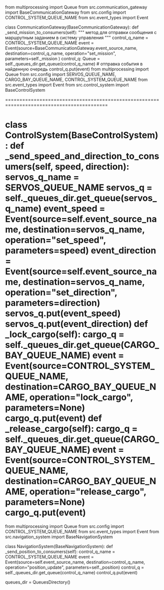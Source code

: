 from multiprocessing import Queue
from src.communication_gateway import BaseCommunicationGateway
from src.config import CONTROL_SYSTEM_QUEUE_NAME
from src.event_types import Event

class CommunicationGateway(BaseCommunicationGateway):
    def _send_mission_to_consumers(self):
        """ метод для отправки сообщения с маршрутным заданием в систему управления """
        control_q_name = CONTROL_SYSTEM_QUEUE_NAME
        event = Event(source=BaseCommunicationGateway.event_source_name,
                      destination=control_q_name,
                      operation="set_mission", parameters=self._mission
                      )
        control_q: Queue = self._queues_dir.get_queue(control_q_name)
        # отправка события в найденную очередь
        control_q.put(event)
from multiprocessing import Queue
from src.config import SERVOS_QUEUE_NAME, CARGO_BAY_QUEUE_NAME, CONTROL_SYSTEM_QUEUE_NAME
from src.event_types import Event
from src.control_system import BaseControlSystem

==========================================================================================

class ControlSystem(BaseControlSystem):
    def _send_speed_and_direction_to_consumers(self, speed, direction):
        servos_q_name = SERVOS_QUEUE_NAME
        servos_q = self._queues_dir.get_queue(servos_q_name)
        event_speed = Event(source=self.event_source_name,
                          destination=servos_q_name,
                          operation="set_speed",
                          parameters=speed)
        event_direction = Event(source=self.event_source_name,
                              destination=servos_q_name,
                              operation="set_direction",
                              parameters=direction)
        servos_q.put(event_speed)
        servos_q.put(event_direction)
    def _lock_cargo(self):
        cargo_q = self._queues_dir.get_queue(CARGO_BAY_QUEUE_NAME)
        event = Event(source=CONTROL_SYSTEM_QUEUE_NAME,
                     destination=CARGO_BAY_QUEUE_NAME,
                     operation="lock_cargo",
                     parameters=None)
        cargo_q.put(event)
    def _release_cargo(self):
        cargo_q = self._queues_dir.get_queue(CARGO_BAY_QUEUE_NAME)
        event = Event(source=CONTROL_SYSTEM_QUEUE_NAME,
                     destination=CARGO_BAY_QUEUE_NAME,
                     operation="release_cargo",
                     parameters=None)
        cargo_q.put(event)
=============================================================================      
from multiprocessing import Queue
from src.config import CONTROL_SYSTEM_QUEUE_NAME
from src.event_types import Event
from src.navigation_system import BaseNavigationSystem

class NavigationSystem(BaseNavigationSystem):
    def _send_position_to_consumers(self):
        control_q_name = CONTROL_SYSTEM_QUEUE_NAME
        event = Event(source=self.event_source_name,
                     destination=control_q_name,
                     operation="position_update",
                     parameters=self._position)
        control_q = self._queues_dir.get_queue(control_q_name)
        control_q.put(event)

queues_dir = QueuesDirectory()
